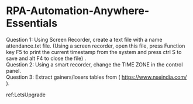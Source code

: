 # RPA-Automation-Anywhere-Essentials

Question 1:
Using Screen Recorder, create a text file with a name attendance.txt file.   (Using a screen
recorder, open this file, press Function key F5 to print the current timestamp from the system
and press ctrl S to save and alt F4 to close the file) .  
Question 2:
Using a smart recorder, change the TIME ZONE in the control panel.  
Question 3:
Extract gainers/losers tables from ( https://www.nseindia.com/ ).  

ref:LetsUpgrade
